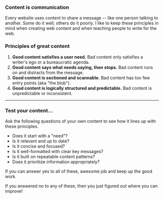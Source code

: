 ### Content is communication
Every website uses content to share a message -- like one person talking to another. Some do it well; others do it poorly. I like to keep these principles in mind when creating web content and when teaching people to write for the web.

### Principles of great content
1. **Good content satisfies a user need.** Bad content only satisfies a writer's ego or a bureaucratic agenda.
2. **Good content says what needs saying, then stops.** Bad content runs on and distracts from the message.
3. **Good content is sectioned and scannable.** Bad content has too few entry points (aka "the blob").
4. **Good content is logically structured and predictable.** Bad content is unpredictable or inconsistent.

- - - - -

### Test your content...
Ask the following questions of your own content to see how it lines up with these principles.

* Does it start with a "need"?
* Is it relevant and up to date?
* Is it concise and focused?
* Is it well-formatted with clear key messages?
* Is it built on repeatable content patterns?
* Does it prioritize information appropriately?

If you can answer yes to all of these, awesome job and keep up the good work.

If you answered no to any of these, then you just figured out where you can improve!
